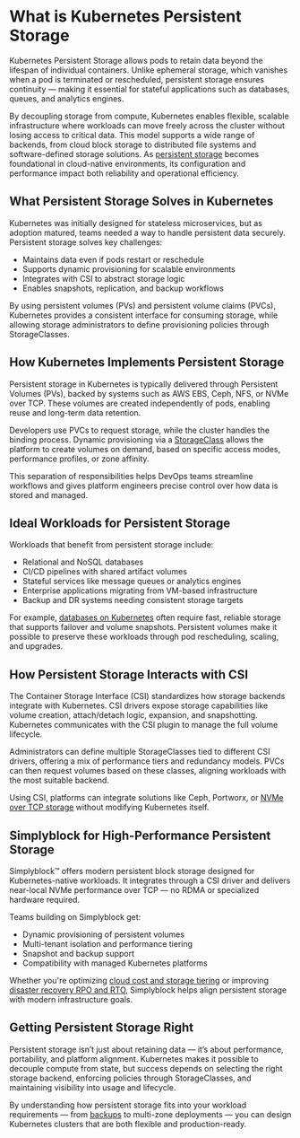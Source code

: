 # What is Kubernetes Persistent Storage

Kubernetes Persistent Storage allows pods to retain data beyond the lifespan of individual containers. Unlike ephemeral storage, which vanishes when a pod is terminated or rescheduled, persistent storage ensures continuity — making it essential for stateful applications such as databases, queues, and analytics engines.

By decoupling storage from compute, Kubernetes enables flexible, scalable infrastructure where workloads can move freely across the cluster without losing access to critical data. This model supports a wide range of backends, from cloud block storage to distributed file systems and software-defined storage solutions. As [persistent storage](https://en.wikipedia.org/wiki/Kubernetes#Storage) becomes foundational in cloud-native environments, its configuration and performance impact both reliability and operational efficiency.

## What Persistent Storage Solves in Kubernetes

Kubernetes was initially designed for stateless microservices, but as adoption matured, teams needed a way to handle persistent data securely. Persistent storage solves key challenges:

- Maintains data even if pods restart or reschedule  
- Supports dynamic provisioning for scalable environments  
- Integrates with CSI to abstract storage logic  
- Enables snapshots, replication, and backup workflows

By using persistent volumes (PVs) and persistent volume claims (PVCs), Kubernetes provides a consistent interface for consuming storage, while allowing storage administrators to define provisioning policies through StorageClasses.

## How Kubernetes Implements Persistent Storage

Persistent storage in Kubernetes is typically delivered through Persistent Volumes (PVs), backed by systems such as AWS EBS, Ceph, NFS, or NVMe over TCP. These volumes are created independently of pods, enabling reuse and long-term data retention.

Developers use PVCs to request storage, while the cluster handles the binding process. Dynamic provisioning via a [StorageClass](https://kubernetes.io/docs/concepts/storage/storage-classes/) allows the platform to create volumes on demand, based on specific access modes, performance profiles, or zone affinity.

This separation of responsibilities helps DevOps teams streamline workflows and gives platform engineers precise control over how data is stored and managed.

## Ideal Workloads for Persistent Storage

Workloads that benefit from persistent storage include:

- Relational and NoSQL databases  
- CI/CD pipelines with shared artifact volumes  
- Stateful services like message queues or analytics engines  
- Enterprise applications migrating from VM-based infrastructure  
- Backup and DR systems needing consistent storage targets  

For example, [databases on Kubernetes](https://www.simplyblock.io/use-cases/database-on-kubernetes/) often require fast, reliable storage that supports failover and volume snapshots. Persistent volumes make it possible to preserve these workloads through pod rescheduling, scaling, and upgrades.

## How Persistent Storage Interacts with CSI

The Container Storage Interface (CSI) standardizes how storage backends integrate with Kubernetes. CSI drivers expose storage capabilities like volume creation, attach/detach logic, expansion, and snapshotting. Kubernetes communicates with the CSI plugin to manage the full volume lifecycle.

Administrators can define multiple StorageClasses tied to different CSI drivers, offering a mix of performance tiers and redundancy models. PVCs can then request volumes based on these classes, aligning workloads with the most suitable backend.

Using CSI, platforms can integrate solutions like Ceph, Portworx, or [NVMe over TCP storage](https://www.simplyblock.io/use-cases/nvme-over-tcp-storage/) without modifying Kubernetes itself.

## Simplyblock for High-Performance Persistent Storage

Simplyblock™ offers modern persistent block storage designed for Kubernetes-native workloads. It integrates through a CSI driver and delivers near-local NVMe performance over TCP — no RDMA or specialized hardware required.

Teams building on Simplyblock get:

- Dynamic provisioning of persistent volumes  
- Multi-tenant isolation and performance tiering  
- Snapshot and backup support  
- Compatibility with managed Kubernetes platforms  

Whether you're optimizing [cloud cost and storage tiering](https://www.simplyblock.io/use-cases/cloud-cost-optimization-aws-storage-tiering/) or improving [disaster recovery RPO and RTO](https://www.simplyblock.io/use-cases/reduction-of-rpo-rto/), Simplyblock helps align persistent storage with modern infrastructure goals.

## Getting Persistent Storage Right

Persistent storage isn’t just about retaining data — it’s about performance, portability, and platform alignment. Kubernetes makes it possible to decouple compute from state, but success depends on selecting the right storage backend, enforcing policies through StorageClasses, and maintaining visibility into usage and lifecycle.

By understanding how persistent storage fits into your workload requirements — from [backups](https://www.simplyblock.io/use-cases/kubernetes-backup/) to multi-zone deployments — you can design Kubernetes clusters that are both flexible and production-ready.
